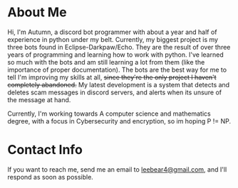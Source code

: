 # About Me
Hi, I'm Autumn, a discord bot programmer with about a year and half of experience in python under my belt. Currently, my biggest project is my three bots found in Eclipse-Darkpaw/Echo. They are the result of over three years of programming and learning how to work with python. I've learned so much with the bots and am still learning a lot from them (like the importance of proper documentation). The bots are the best way for me to tell I'm improving my skills at all, ~~since they're the only project I haven't completely abandoned.~~ My latest development is a system that detects and deletes scam messages in discord servers, and alerts when its unsure of the message at hand.

Currently, I'm working towards A computer science and mathematics degree, with a focus in Cybersecurity and encryption, so im hoping P != NP. 

# Contact Info
If you want to reach me, send me an email to leebear4@gmail.com, and I'll respond as soon as possible.

<!---
- 👋 Hi, I’m @Eclipse-Darkpaw
- 👀 I’m interested in discord bot programming
- 🌱 I’m currently learning the discord API, and working on my Computer science degree
- 💞️ I’m looking to collaborate on nothing right now. 
- 📫 How to reach me ... we're working on that


Eclipse-Darkpaw/Eclipse-Darkpaw is a ✨ special ✨ repository because its `README.md` (this file) appears on your GitHub profile.
You can click the Preview link to take a look at your changes.
--->
